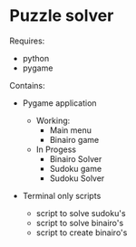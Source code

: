 # Puzzle solver

Requires:
  - python
  - pygame

Contains:
  - Pygame application
      - Working:
        - Main menu
        - Binairo game
      - In Progess
        - Binairo Solver
        - Sudoku game
        - Sudoku Solver
  
  - Terminal only scripts
      - script to solve sudoku's
      - script to solve binairo's
      - script to create binairo's
  
 
